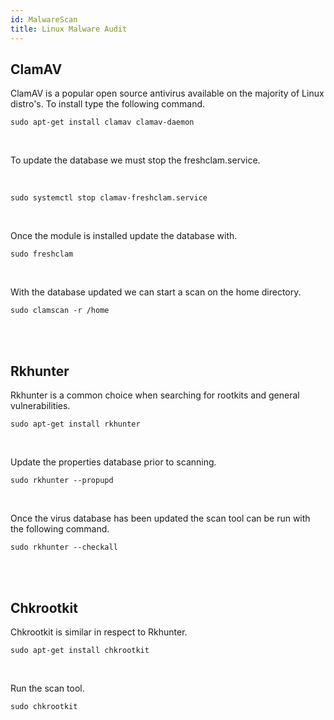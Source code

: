 ```yaml
---
id: MalwareScan
title: Linux Malware Audit
---
```


## ClamAV

ClamAV is a popular open source antivirus available on the majority of Linux distro's. To install type the following command.

<code>sudo apt-get install clamav clamav-daemon</code>

<br/>

To update the database we must stop the freshclam.service.

<br/>

<code>sudo systemctl stop clamav-freshclam.service</code>

<br/>

Once the module is installed update the database with.

<code>sudo freshclam</code>

<br/>

With the database updated we can start a scan on the home directory.

<code>sudo clamscan -r /home</code>

<br/><br/>

## Rkhunter

Rkhunter is a common choice when searching for rootkits and general vulnerabilities.

<code>sudo apt-get install rkhunter</code>

<br/>

Update the properties database prior to scanning.

<code>sudo rkhunter --propupd</code>

<br/>

Once the virus database has been updated the scan tool can be run with the following command.

<code>sudo rkhunter --checkall</code>

<br/><br/>

## Chkrootkit

Chkrootkit is similar in respect to Rkhunter.

<code>sudo apt-get install chkrootkit</code>

<br/>

Run the scan tool.

<code>sudo chkrootkit</code>

